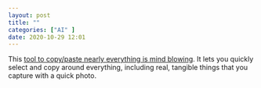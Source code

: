 ```yaml
---
layout: post
title: ""
categories: ["AI" ]
date: 2020-10-29 12:01
---
```

This [tool to copy/paste nearly everything is mind
blowing](https://twitter.com/cyrildiagne/status/1319262984523448323). It lets you quickly select and copy around everything, including real, tangible things that you capture with a quick photo.